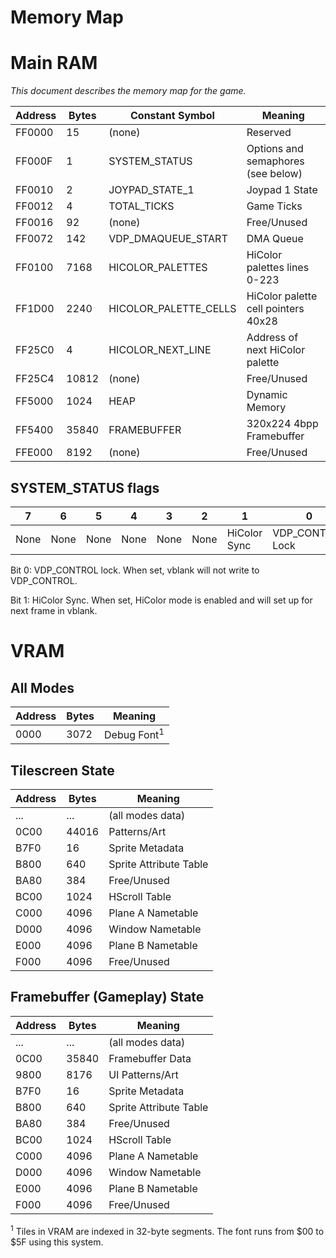 Memory Map
==========

# Main RAM

*This document describes the memory map for the game.*

| Address | Bytes | Constant Symbol                | Meaning                                     |
|---------|-------|--------------------------------|---------------------------------------------|
| FF0000  | 15    | (none)                         | Reserved                                    |
| FF000F  | 1     | SYSTEM_STATUS                  | Options and semaphores (see below)          |
| FF0010  | 2     | JOYPAD_STATE_1                 | Joypad 1 State                              |
| FF0012  | 4     | TOTAL_TICKS                    | Game Ticks                                  |
| FF0016  | 92    | (none)                         | Free/Unused                                 |
| FF0072  | 142   | VDP_DMAQUEUE_START             | DMA Queue                                   |
| FF0100  | 7168  | HICOLOR_PALETTES               | HiColor palettes lines 0-223                |
| FF1D00  | 2240  | HICOLOR_PALETTE_CELLS          | HiColor palette cell pointers 40x28         |
| FF25C0  | 4     | HICOLOR_NEXT_LINE              | Address of next HiColor palette             |
| FF25C4  | 10812 | (none)                         | Free/Unused								 |
| FF5000  | 1024  | HEAP                           | Dynamic Memory                              |
| FF5400  | 35840 | FRAMEBUFFER                    | 320x224 4bpp Framebuffer                    |
| FFE000  | 8192  | (none)                         | Free/Unused             					 |

## SYSTEM_STATUS flags
|	7	|	6	|	5	|	4	|	3	|	2	|		1	   |		0	      |
|-------|-------|-------|-------|-------|-------|--------------|------------------|
| None  | None  | None  | None  | None  | None  | HiColor Sync | VDP_CONTROL Lock |

Bit 0: VDP_CONTROL lock. When set, vblank will not write to VDP_CONTROL.

Bit 1: HiColor Sync. When set, HiColor mode is enabled and will set up for next frame in vblank.

# VRAM

## All Modes

| Address | Bytes | Meaning                |
|---------|-------|------------------------|
| 0000    | 3072  | Debug Font<sup>1</sup> |

## Tilescreen State

| Address | Bytes | Meaning                |
|---------|-------|------------------------|
| ...     | ...   | (all modes data)       |
| 0C00    | 44016 | Patterns/Art           |
| B7F0    | 16    | Sprite Metadata        |
| B800    | 640   | Sprite Attribute Table |
| BA80    | 384   | Free/Unused            |
| BC00    | 1024  | HScroll Table          |
| C000    | 4096  | Plane A Nametable      |
| D000    | 4096  | Window Nametable       |
| E000    | 4096  | Plane B Nametable      |
| F000    | 4096  | Free/Unused            |


## Framebuffer (Gameplay) State

| Address | Bytes | Meaning                |
|---------|-------|------------------------|
| ...     | ...   | (all modes data)       |
| 0C00    | 35840 | Framebuffer Data       |
| 9800    | 8176  | UI Patterns/Art        |
| B7F0    | 16    | Sprite Metadata        |
| B800    | 640   | Sprite Attribute Table |
| BA80    | 384   | Free/Unused            |
| BC00    | 1024  | HScroll Table          |
| C000    | 4096  | Plane A Nametable      |
| D000    | 4096  | Window Nametable       |
| E000    | 4096  | Plane B Nametable      |
| F000    | 4096  | Free/Unused            |


<sup>1</sup> Tiles in VRAM are indexed in 32-byte segments. The font runs from $00 to $5F using this system.